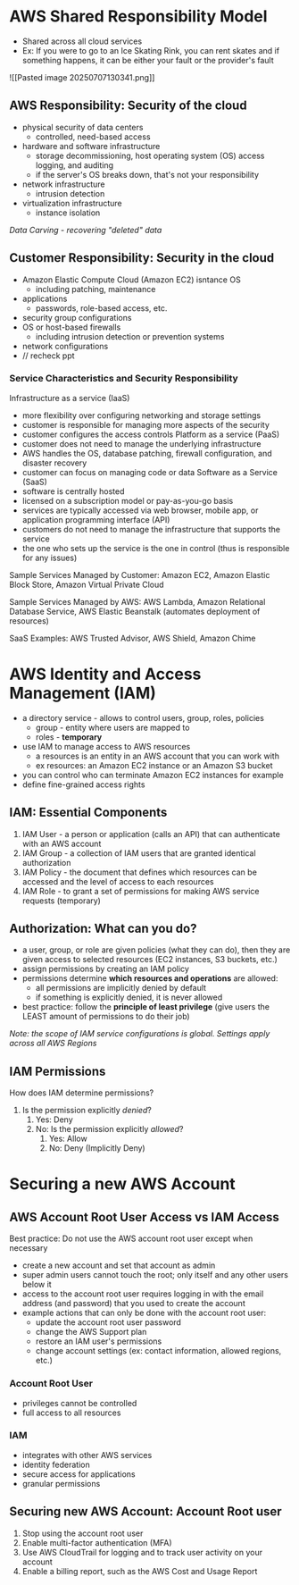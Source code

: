 # AWS Shared Responsibility Model
- Shared across all cloud services
- Ex: If you were to go to an Ice Skating Rink, you can rent skates and if something happens, it can be either your fault or the provider's fault

![[Pasted image 20250707130341.png]]

## AWS Responsibility: Security of the cloud
- physical security of data centers
	- controlled, need-based access
- hardware and software infrastructure
	- storage decommissioning, host operating system (OS) access logging, and auditing
	- if the server's OS breaks down, that's not your responsibility
- network infrastructure
	- intrusion detection
- virtualization infrastructure
	- instance isolation

*Data Carving - recovering "deleted" data*

## Customer Responsibility: Security in the cloud
- Amazon Elastic Compute Cloud (Amazon EC2) isntance OS
	- including patching, maintenance
- applications
	- passwords, role-based access, etc.
- security group configurations
- OS or host-based firewalls
	- including intrusion detection or prevention systems
- network configurations
- // recheck ppt

### Service Characteristics and Security Responsibility
Infrastructure as a service (IaaS)
- more flexibility over configuring networking and storage settings
- customer is responsible for managing more aspects of the security
- customer configures the access controls
Platform as a service (PaaS)
- customer does not need to manage the underlying infrastructure
- AWS handles the OS, database patching, firewall configuration, and disaster recovery
- customer can focus on managing code or data
Software as a Service (SaaS)
- software is centrally hosted
- licensed on a subscription model or pay-as-you-go basis
- services are typically accessed via web browser, mobile app, or application programming interface (API)
- customers do not need to manage the infrastructure that supports the service
- the one who sets up the service is the one in control (thus is responsible for any issues)

Sample Services Managed by Customer:
Amazon EC2, Amazon Elastic Block Store, Amazon Virtual Private Cloud

Sample Services Managed by AWS:
AWS Lambda, Amazon Relational Database Service, AWS Elastic Beanstalk (automates deployment of resources)

SaaS Examples:
AWS Trusted Advisor, AWS Shield, Amazon Chime

# AWS Identity and Access Management (IAM)
- a directory service - allows to control users, group, roles, policies
	- group - entity where users are mapped to
	- roles - **temporary**
- use IAM to manage access to AWS resources
	- a resources is an entity in an AWS account that you can work with
	- ex resources: an Amazon EC2 instance or an Amazon S3 bucket
- you can control who can terminate Amazon EC2 instances for example
- define fine-grained access rights

## IAM: Essential Components
1. IAM User - a person or application (calls an API) that can authenticate with an AWS account
2. IAM Group - a collection of IAM users that are granted identical authorization
3. IAM Policy - the document that defines which resources can be accessed and the level of access to each resources
4. IAM Role - to grant a set of permissions for making AWS service requests (temporary)

## Authorization: What can you do?
- a user, group, or role are given policies (what they can do), then they are given access to selected resources (EC2 instances, S3 buckets, etc.)
- assign permissions by creating an IAM policy
- permissions determine **which resources and operations** are allowed:
	- all permissions are implicitly denied by default
	- if something is explicitly denied, it is never allowed
- best practice: follow the **principle of least privilege** (give users the LEAST amount of permissions to do their job)

*Note: the scope of IAM service configurations is global. Settings apply across all AWS Regions*

## IAM Permissions
How does IAM determine permissions?
1. Is the permission explicitly *denied*?
	1. Yes: Deny
	2. No: Is the permission explicitly *allowed*?
		1. Yes: Allow
		2. No: Deny (Implicitly Deny)

# Securing a new AWS Account
## AWS Account Root User Access vs IAM Access
Best practice: Do not use the AWS account root user except when necessary
- create a new account and set that account as admin
- super admin users cannot touch the root; only itself and any other users below it
- access to the account root user requires logging in with the email address (and password) that you used to create the account
- example actions that can only be done with the account root user:
	- update the account root user password
	- change the AWS Support plan
	- restore an IAM user's permissions
	- change account settings (ex: contact information, allowed regions, etc.)
### Account Root User
- privileges cannot be controlled
- full access to all resources
### IAM
- integrates with other AWS services
- identity federation
- secure access for applications
- granular permissions

## Securing new AWS Account: Account Root user
1. Stop using the account root user
2. Enable multi-factor authentication (MFA)
3. Use AWS CloudTrail for logging and to track user activity on your account
4. Enable a billing report, such as the AWS Cost and Usage Report
